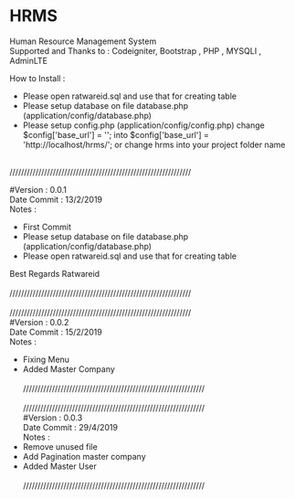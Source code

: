 # HRMS
Human Resource Management System <br/>
Supported and Thanks to : Codeigniter, Bootstrap , PHP , MYSQLI , AdminLTE <br/>

How to Install :<br/>
 
  - Please open ratwareid.sql and use that for creating table<br/>
  - Please setup database on file database.php (application/config/database.php) <br/>
  - Please setup config.php (application/config/config.php) change $config['base_url'] = ''; into $config['base_url'] =     'http://localhost/hrms/'; or change hrms into your project folder name <br/>
  
<br/>/////////////////////////////////////////////////////////////// <br/>

#Version : 0.0.1 <br/>
Date Commit : 13/2/2019 <br/>
Notes : <br/>
  - First Commit <br/>
  - Please setup database on file database.php (application/config/database.php) <br/>
  - Please open ratwareid.sql and use that for creating table<br/>
 
Best Regards Ratwareid <br/>
 <br/>///////////////////////////////////////////////////////////////<br/>
 <br/>///////////////////////////////////////////////////////////////<br/>
#Version : 0.0.2 <br/>
Date Commit : 15/2/2019 <br/>
Notes : <br/>
  - Fixing Menu <br/>
  - Added Master Company <br/>
 <br/>///////////////////////////////////////////////////////////////<br/>
  <br/>///////////////////////////////////////////////////////////////<br/>
#Version : 0.0.3 <br/>
Date Commit : 29/4/2019 <br/>
Notes : <br/>
  - Remove unused file <br/>
  - Add Pagination master company <br/>
  - Added Master User <br/>
 <br/>///////////////////////////////////////////////////////////////<br/>
 
